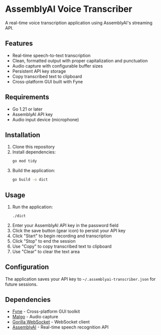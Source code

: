 # AssemblyAI Voice Transcriber

A real-time voice transcription application using AssemblyAI's streaming API.

## Features

- Real-time speech-to-text transcription
- Clean, formatted output with proper capitalization and punctuation
- Audio capture with configurable buffer sizes
- Persistent API key storage
- Copy transcribed text to clipboard
- Cross-platform GUI built with Fyne

## Requirements

- Go 1.21 or later
- AssemblyAI API key
- Audio input device (microphone)

## Installation

1. Clone this repository
2. Install dependencies:
   ```bash
   go mod tidy
   ```
3. Build the application:
   ```bash
   go build -o dict
   ```

## Usage

1. Run the application:
   ```bash
   ./dict
   ```
2. Enter your AssemblyAI API key in the password field
3. Click the save button (gear icon) to persist your API key
4. Click "Start" to begin recording and transcription
5. Click "Stop" to end the session
6. Use "Copy" to copy transcribed text to clipboard
7. Use "Clear" to clear the text area

## Configuration

The application saves your API key to `~/.assemblyai-transcriber.json` for future sessions.

## Dependencies

- [Fyne](https://fyne.io/) - Cross-platform GUI toolkit
- [Malgo](https://github.com/gen2brain/malgo) - Audio capture
- [Gorilla WebSocket](https://github.com/gorilla/websocket) - WebSocket client
- [AssemblyAI](https://www.assemblyai.com/) - Real-time speech recognition API
